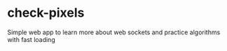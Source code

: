 # check-pixels
Simple web app to learn more about web sockets and practice algorithms with fast loading
